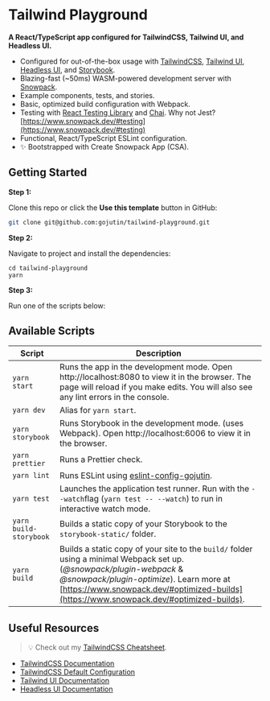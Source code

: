 # Tailwind Playground

**A React/TypeScript app configured for TailwindCSS, Tailwind UI, and Headless UI.**


- Configured for out-of-the-box usage with [TailwindCSS](https://tailwindcss.com/), [Tailwind UI](https://tailwindui.com/), [Headless UI](https://github.com/tailwindlabs/headlessui/tree/develop/packages/%40headlessui-react), and [Storybook](https://storybook.js.org/).
- Blazing-fast (~50ms) WASM-powered development server with [Snowpack](https://www.snowpack.dev/).
- Example components, tests, and stories.
- Basic, optimized build configuration with Webpack.
- Testing with [React Testing Library](https://testing-library.com/docs/react-testing-library/intro/) and [Chai](https://www.chaijs.com/). Why not Jest? [https://www.snowpack.dev/#testing](https://www.snowpack.dev/#testing)
- Functional, React/TypeScript ESLint configuration.
- ✨ Bootstrapped with Create Snowpack App (CSA).


## Getting Started

**Step 1:**

Clone this repo or click the **Use this template** button in GitHub:

```sh
git clone git@github.com:gojutin/tailwind-playground.git
```

**Step 2:**

Navigate to project and install the dependencies:

```
cd tailwind-playground
yarn
````

**Step 3:**

Run one of the scripts below:

## Available Scripts

| Script                 | Description                                                                                                                                                                                                                                                  |
| ---------------------- | ------------------------------------------------------------------------------------------------------------------------------------------------------------------------------------------------------------------------------------------------------------ |
| `yarn start`           | Runs the app in the development mode. Open http://localhost:8080 to view it in the browser. The page will reload if you make edits. You will also see any lint errors in the console.                                                                        |
| `yarn dev`             | Alias for `yarn start`.                                                                                                                                                                                                                                      |
| `yarn storybook`       | Runs Storybook in the development mode. (uses Webpack). Open http://localhost:6006 to view it in the browser.                                                                                                                                                |
| `yarn prettier`        | Runs a Prettier check.                                                                                                                                                                                                                                       |
| `yarn lint`            | Runs ESLint using [eslint-config-gojutin](https://github.com/gojutin/eslint-config-gojutin).                                                                                                                                                                 |
| `yarn test`            | Launches the application test runner. Run with the `--watch`flag (`yarn test -- --watch`) to run in interactive watch mode.                                                                                                                                  |
| `yarn build-storybook` | Builds a static copy of your Storybook to the `storybook-static/` folder.                                                                                                                                                                                    |
| `yarn build`           | Builds a static copy of your site to the `build/` folder using a minimal Webpack set up. (*@snowpack/plugin-webpack* & *@snowpack/plugin-optimize*). Learn more at [https://www.snowpack.dev/#optimized-builds](https://www.snowpack.dev/#optimized-builds). |

## Useful Resources

> 💡 Check out my [TailwindCSS Cheatsheet](https://github.com/gojutin/tailwindcss-cheatsheet).

- [TailwindCSS Documentation](https://tailwindcss.com/docs/installation)
- [TailwindCSS Default Configuration](https://github.com/tailwindlabs/tailwindcss/blob/v1/stubs/defaultConfig.stub.js)
- [Tailwind UI Documentation](https://tailwindui.com/documentation)
- [Headless UI Documentation](https://github.com/tailwindlabs/headlessui/tree/develop/packages/%40headlessui-react)
